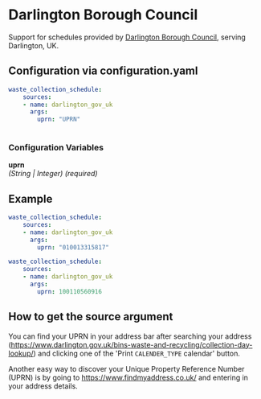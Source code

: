 # Darlington Borough Council

Support for schedules provided by [Darlington Borough Council](https://darlington.gov.uk), serving Darlington, UK.

## Configuration via configuration.yaml

```yaml
waste_collection_schedule:
    sources:
    - name: darlington_gov_uk
      args:
        uprn: "UPRN"
        
```

### Configuration Variables

**uprn**  
*(String | Integer) (required)*

## Example

```yaml
waste_collection_schedule:
    sources:
    - name: darlington_gov_uk
      args:
        uprn: "010013315817"
```

```yaml
waste_collection_schedule:
    sources:
    - name: darlington_gov_uk
      args:
        uprn: 100110560916
```

## How to get the source argument

You can find your UPRN in your address bar after searching your address (<https://www.darlington.gov.uk/bins-waste-and-recycling/collection-day-lookup/>) and clicking one of the 'Print `CALENDER_TYPE` calendar' button.

Another easy way to discover your Unique Property Reference Number (UPRN) is by going to <https://www.findmyaddress.co.uk/> and entering in your address details.
